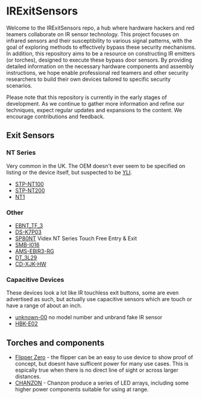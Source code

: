 # IRExitSensors

Welcome to the IRExitSensors repo, a hub where hardware hackers and red teamers collaborate on IR sensor technology. This project focuses on infrared sensors and their susceptibility to various signal patterns, with the goal of exploring methods to effectively bypass these security mechanisms. In addition, this repository aims to be a resource on constructing IR emitters (or torches), designed to execute these bypass door sensors. By providing detailed information on the necessary hardware components and assembly instructions, we hope enable professional red teamers and other security researchers to build their own devices tailored to specific security scenarios.

Please note that this repository is currently in the early stages of development. As we continue to gather more information and refine our techniques, expect regular updates and expansions to the content. We encourage contributions and feedback.

## Exit Sensors

### NT Series

Very common in the UK. The OEM doesn't ever seem to be specified on listing or the device itself, but suspected to be [YLI](https://www.yli.cn/en/product/Button/Infrared-Sensor/).

* [STP-NT100](nt100.md)
* [STP-NT200](nt200.md)
* [NT1](nt1.md)

### Other

* [EBNT_TF_3](EBNT_TF_3.md)
* [DS-K7P03](ds-k7p03.md)
* [SP80NT](sp80nt.md) Videx NT Series Touch Free Entry & Exit
* [SMB-I016](smb-i016.md)
* [AMS-EBIR3-RG](ams-ebir3-rg.md)
* [DT_3L29](dt_3l29.md)
* [CD-XJK-HW](cd_xjk_hw.md)

### Capacitive Devices

These devices look a lot like IR touchless exit buttons, some are even advertised as such, but actually use capacitive sensors which are touch or have a range of about an inch.

* [unknown-00](unknown-00.md) no model number and unbrand fake IR sensor
* [HBK-E02](hbk-e02.md) 

## Torches and components

* [Flipper Zero](https://docs.flipper.net/infrared) - the flipper can be an easy to use device to show proof of concept, but doesnt have sufficent power for many use cases. This is espically true when there is no direct line of sight or across larger distances.
* [CHANZON](chanzon.md) - Chanzon produce a series of LED arrays, including some higher power components suitable for using at range.